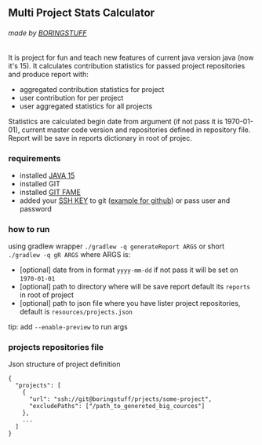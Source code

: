 ## Multi Project Stats Calculator
###### made by [BORINGSTUFF](http://boringstuff.pl)


It is project for fun and teach new features of current java version java (now it's 15). It calculates contribution statistics for passed project repositories and produce report with:
- aggregated contribution statistics for project
- user contribution for per project
- user aggregated statistics for all projects

Statistics are calculated begin date from argument (if not pass it is 1970-01-01), current master code version and repositories defined in repository file.
Report will be save in reports dictionary in root of projec.

### requirements
- installed [JAVA 15](https://openjdk.java.net/projects/jdk/15/)
- installed GIT 
- installed [GIT FAME](https://github.com/oleander/git-fame-rb)
- added your [SSH KEY](https://www.ssh.com/ssh/keygen/) to git ([example for github](https://docs.github.com/en/free-pro-team@latest/github/authenticating-to-github/adding-a-new-ssh-key-to-your-github-account)) or pass user and password 

### how to run
using gradlew wrapper ```./gradlew -q generateReport ARGS``` or short ```./gradlew -q gR ARGS```
where ARGS is:
 - [optional] date from in format `yyyy-mm-dd` if not pass it will be set on `1970-01-01` 
 - [optional] path to directory where will be save report default its `reports` in root of project
 - [optional] path to json file where you have lister project repositories, default is `resources/projects.json`

tip: add `--enable-preview` to run args

### projects repositories file 
Json structure of project definition
```
{
  "projects": [
    {
      "url": "ssh://git@boringstuff/prjects/some-project",
      "excludePaths": ["/path_to_genereted_big_cources"]
    },
    ...
  ]
}
```
